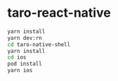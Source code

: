 # taro-react-native

```bash
yarn install
yarn dev:rn
cd taro-native-shell
yarn install
cd ios
pod install
yarn ios
```

